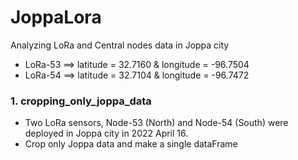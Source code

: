 # JoppaLora
Analyzing LoRa and Central nodes data in Joppa city
* LoRa-53 ==> latitude = 32.7160 & longitude = -96.7504
* LoRa-54 ==> latitude = 32.7104 & longitude = -96.7472

### 1. cropping_only_joppa_data
* Two LoRa sensors, Node-53 (North) and Node-54 (South) were deployed in Joppa city in 2022 April 16.
* Crop only Joppa data and make a single dataFrame



